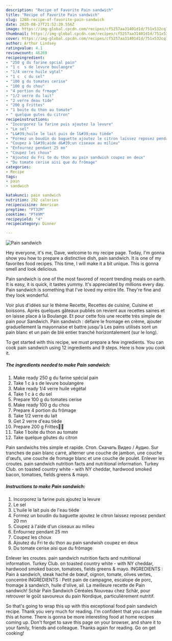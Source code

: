 ```yaml
---
description: "Recipe of Favorite Pain sandwich"
title: "Recipe of Favorite Pain sandwich"
slug: 1208-recipe-of-favorite-pain-sandwich
date: 2020-08-27T21:52:20.556Z
image: https://img-global.cpcdn.com/recipes/cf5257aa31401d1d/751x532cq70/pain-sandwich-photo-principale-de-la-recette.jpg
thumbnail: https://img-global.cpcdn.com/recipes/cf5257aa31401d1d/751x532cq70/pain-sandwich-photo-principale-de-la-recette.jpg
cover: https://img-global.cpcdn.com/recipes/cf5257aa31401d1d/751x532cq70/pain-sandwich-photo-principale-de-la-recette.jpg
author: Arthur Lindsey
ratingvalue: 4.1
reviewcount: 46269
recipeingredient:
- "250 g du farine spcial pain"
- "1 c  s de levure boulangre"
- "1/4 verre huile vgtal"
- "1 c  c du sel"
- "100 g du tomates cerise"
- "100 g du chou"
- "4 portion du frmage"
- "1/2 verre du lait"
- "2 verre deau tide"
- "200 g Frittes"
- "1 boite du thon au tomate"
- " quelque gutes du citron"
recipeinstructions:
- "Incorporez la farine puis ajoutez la levure"
- "Le sel"
- "L&#39;huile le lait puis de l&#39;eau tiède"
- "Formez un boudin du baguette ajoutez le citron laissez reposez pendant 20 mn"
- "Coupez à l&#39;aide d&#39;un ciseaux au milieu"
- "Enfournez pendant 25 mn"
- "Coupez les choux"
- "Ajoutez du Fri te du thon au pain sandwish coupez en deux"
- "Du tomate cerise aisi que du frômage"
categories:
- Recipe
tags:
- pain
- sandwich

katakunci: pain sandwich 
nutrition: 292 calories
recipecuisine: American
preptime: "PT32M"
cooktime: "PT49M"
recipeyield: "4"
recipecategory: Dinner

---
```



![Pain sandwich](https://img-global.cpcdn.com/recipes/cf5257aa31401d1d/751x532cq70/pain-sandwich-photo-principale-de-la-recette.jpg)

Hey everyone, it's me, Dave, welcome to my recipe page. Today, I'm gonna show you how to prepare a distinctive dish, pain sandwich. It is one of my favorites food recipes. This time, I will make it a bit unique. This is gonna smell and look delicious.

Pain sandwich is one of the most favored of recent trending meals on earth. It is easy, it is quick, it tastes yummy. It's appreciated by millions every day. Pain sandwich is something that I've loved my entire life. They're fine and they look wonderful.

Voir plus d&#39;idées sur le thème Recette, Recettes de cuisine, Cuisine et boissons. Après quelques gâteaux publiés on revient aux recettes saines et on laisse place à la Boulange. Et pour cette fois une recette très simple de pain pour Sandwich. Pain sandwich : défaire le fromage en crème, ajouter graduellement la mayonnaise et battre jusqu&#39;à Les pains utilisés sont un pain blanc et un pain de blé entier tranché horizontalement (sur le long).


To get started with this recipe, we must prepare a few ingredients. You can cook pain sandwich using 12 ingredients and 9 steps. Here is how you cook it.

<!--inarticleads1-->

##### The ingredients needed to make Pain sandwich:

1. Make ready 250 g du farine spécial pain
1. Take 1 c à s de levure boulangère
1. Make ready 1/4 verre huile végétal
1. Take 1 c à c du sel
1. Prepare 100 g du tomates cerise
1. Make ready 100 g du chou
1. Prepare 4 portion du frômage
1. Take 1/2 verre du lait
1. Get 2 verre d&#39;eau tiède
1. Prepare 200 g Frittes🍟🍞
1. Take 1 boite du thon au tomate
1. Take  quelque gôutes du citron


Pain sandwichs très simple et rapide. Стоп. Скачать Видео / Аудио. Sur tranches de pain blanc carré, alterner une couche de jambon, une couche d&#39;œufs, une couche de fromage blanc et une couche de poulet. Enlever les croutes. pain sandwich nutrition facts and nutritional information. Turkey Club. on toasted country white - with NY cheddar, hardwood smoked bacon, tomatoes, fields greens &amp; mayo. 

<!--inarticleads2-->

##### Instructions to make Pain sandwich:

1. Incorporez la farine puis ajoutez la levure
1. Le sel
1. L&#39;huile le lait puis de l&#39;eau tiède
1. Formez un boudin du baguette ajoutez le citron laissez reposez pendant 20 mn
1. Coupez à l&#39;aide d&#39;un ciseaux au milieu
1. Enfournez pendant 25 mn
1. Coupez les choux
1. Ajoutez du Fri te du thon au pain sandwish coupez en deux
1. Du tomate cerise aisi que du frômage


Enlever les croutes. pain sandwich nutrition facts and nutritional information. Turkey Club. on toasted country white - with NY cheddar, hardwood smoked bacon, tomatoes, fields greens &amp; mayo. INGREDIENTS : Pain à sandwich, steak haché de bœuf, oignon, tomate, olives vertes, concentré INGREDIENTS : Petit pain de campagne, escalope de porc, fromage à sandwich, huile d&#39;olive, ail. La meilleure recette de Pain sandwich! Schär Pain Sandwich Céréales Nouveau chez Schär, pour retrouver le goût savoureux du pain Nordique, particulièrement nutritif. 

So that's going to wrap this up with this exceptional food pain sandwich recipe. Thank you very much for reading. I'm confident that you can make this at home. There is gonna be more interesting food at home recipes coming up. Don't forget to save this page on your browser, and share it to your family, friends and colleague. Thanks again for reading. Go on get cooking!
